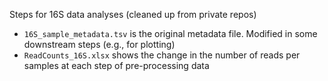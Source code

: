 Steps for 16S data analyses (cleaned up from private repos)

- `16S_sample_metadata.tsv` is the original metadata file. Modified in some downstream steps (e.g., for plotting)
- `ReadCounts_16S.xlsx` shows the change in the number of reads per samples at each step of pre-processing data
